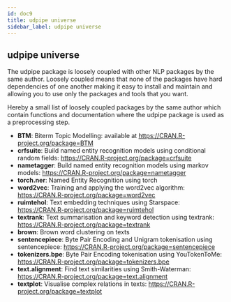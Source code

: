 ```yaml
---
id: doc9
title: udpipe universe
sidebar_label: udpipe universe
---
```



## udpipe universe

The udpipe package is loosely coupled with other NLP packages by the same author. Loosely coupled means that none of the packages have hard dependencies of one another making it easy to install and maintain and allowing you to use only the packages and tools that you want.

Hereby a small list of loosely coupled packages by the same author which contain functions and documentation where the udpipe package is used as a preprocessing step.

- **BTM**: Biterm Topic Modelling: available at https://CRAN.R-project.org/package=BTM 
- **crfsuite**: Build named entity recognition models using conditional random fields: https://CRAN.R-project.org/package=crfsuite
- **nametagger**: Build named entity recognition models using markov models: https://CRAN.R-project.org/package=nametagger
- **torch.ner**: Named Entity Recognition using torch
- **word2vec**: Training and applying the word2vec algorithm: https://CRAN.R-project.org/package=word2vec
- **ruimtehol**: Text embedding techniques using Starspace: https://CRAN.R-project.org/package=ruimtehol
- **textrank**: Text summarisation and keyword detection using textrank: https://CRAN.R-project.org/package=textrank
- **brown**: Brown word clustering on texts
- **sentencepiece**: Byte Pair Encoding and Unigram tokenisation using sentencepiece: https://CRAN.R-project.org/package=sentencepiece
- **tokenizers.bpe**: Byte Pair Encoding tokenisation using YouTokenToMe: https://CRAN.R-project.org/package=tokenizers.bpe
- **text.alignment**: Find text similarities using Smith-Waterman: https://CRAN.R-project.org/package=text.alignment 
- **textplot**: Visualise complex relations in texts: https://CRAN.R-project.org/package=textplot

